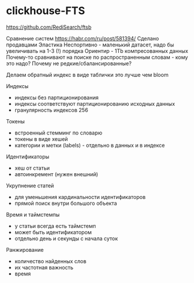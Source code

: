 # clickhouse-FTS

https://github.com/RediSearch/ftsb

Сравнение систем https://habr.com/ru/post/581394/
Сделано продавцами Эластика
Неспортивно - маленький датасет, надо бы увеличивать на 1-3 (!) порядка
Ориентир - 1Tb компресованных данных
Почему-то сравнивают на поиске по распространенным словам - кому это надо? Почему не редкие/сбалансированные?

Делаем обратный индекс в виде таблички это лучше чем bloom

Индексы
- индексы без партиционирования
- индексы соответствуют партиционированию исходных данных
- гранулярность индексов 256

Токены
- встроенный стемминг по словарю
- токены в виде хешей
- категории и метки (labels) - отдельно в данных и в индексе

Идентификаторы
- хеш от статьи
- автоинкремент (нужен внешний)

Укрупнение статей 
- для уменьшения кардинальности идентификаторов
- прямой поиск внутри большого объекта

Время и таймстемпы
- у статьи всегда есть таймстемп
- может быть идентификатором
- отдельно день и секунды с начала суток  

Ранжирование
- количество найденных слов
- их частотная важность
- время
